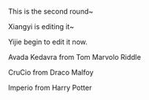 This is the second round~

Xiangyi is editing it~

Yijie begin to edit it now. 

Avada Kedavra from Tom Marvolo Riddle

CruCio from Draco Malfoy

Imperio from Harry Potter


